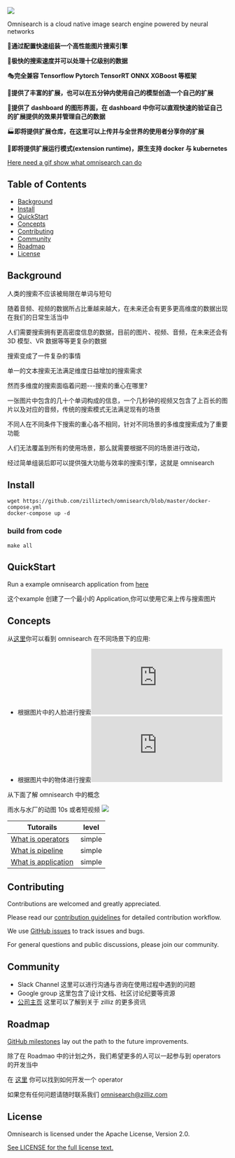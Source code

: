 ![](https://github.com/zilliztech/omnisearch/blob/master/.github/logo-fake.png)

Omnisearch is a cloud native image search engine powered by neural networks

📑**通过配置快速组装一个高性能图片搜索引擎**

🚀**极快的搜索速度并可以处理十亿级别的数据**

🎭**完全兼容 Tensorflow Pytorch TensorRT ONNX XGBoost 等框架**

📝**提供了丰富的扩展，也可以在五分钟内使用自己的模型创造一个自己的扩展**

📇**提供了 dashboard 的图形界面，在 dashboard 中你可以直观快速的验证自己的扩展提供的效果并管理自己的数据**

🏭**即将提供扩展仓库，在这里可以上传并与全世界的使用者分享你的扩展**

🚢**即将提供扩展运行模式(extension runtime)，原生支持 docker 与 kubernetes**

[Here need a gif show what omnisearch can do]()
## Table of Contents

 - [Background](https://github.com/zilliztech/omnisearch#Background)
 - [Install](https://github.com/zilliztech/omnisearch#Install)
 - [QuickStart](https://github.com/zilliztech/omnisearch#QuickStart)
 - [Concepts](https://github.com/zilliztech/omnisearch#Concepts)
 - [Contributing](https://github.com/zilliztech/omnisearch#Contributing)
 - [Community](https://github.com/zilliztech/omnisearch#Community)
 - [Roadmap](https://github.com/zilliztech/omnisearch#Roadmap)
 - [License](https://github.com/zilliztech/omnisearch#License)
## Background
人类的搜索不应该被局限在单词与短句

随着音频、视频的数据所占比重越来越大，在未来还会有更多更高维度的数据出现在我们的日常生活当中

人们需要搜索拥有更高密度信息的数据，目前的图片、视频、音频，在未来还会有 3D 模型、VR 数据等等更复杂的数据

搜索变成了一件复杂的事情

单一的文本搜索无法满足维度日益增加的搜索需求

然而多维度的搜索面临着问题---搜索的重心在哪里?

一张图片中包含的几十个单词构成的信息，一个几秒钟的视频又包含了上百长的图片以及对应的音频，传统的搜索模式无法满足现有的场景

不同人在不同条件下搜索的重心各不相同，针对不同场景的多维度搜索成为了重要功能

人们无法覆盖到所有的使用场景，那么就需要根据不同的场景进行改动，

经过简单组装后即可以提供强大功能与效率的搜索引擎，这就是 omnisearch 

## Install

    wget https://github.com/zilliztech/omnisearch/blob/master/docker-compose.yml
    docker-compose up -d

### build from code
	
	make all
## QuickStart
Run a example omnisearch application from [here](https://github.com/zilliztech/omnisearch/tree/master/docs/quickstart)

这个example 创建了一个最小的 Application,你可以使用它来上传与搜索图片
## Concepts
从[这里](https://github.com/zilliztech/omnisearch/tree/master/docs/examples)你可以看到 omnisearch 在不同场景下的应用:

 - 根据图片中的人脸进行搜索![](https://github.com/zilliztech/omnisearch/blob/master/docs/examples/face.md)
 - 根据图片中的物体进行搜索![](https://github.com/zilliztech/omnisearch/blob/master/docs/examples/object.md)

从下面了解 omnisearch 中的概念

雨水与水厂的动图 10s 或者短视频
![](https://github.com/zilliztech/omnisearch/blob/master/.github/omnisearch-explain.png)

| Tutorails                                                                                                 | level  |
|-----------------------------------------------------------------------------------------------------------|--------|
| [What is operators](https://github.com/zilliztech/omnisearch/tree/master/docs/tutorails/operator.md)      | simple |
| [What is pipeline](https://github.com/zilliztech/omnisearch/tree/master/docs/tutorails/pipeline.md)       | simple |
| [What is application](https://github.com/zilliztech/omnisearch/tree/master/docs/tutorails/application.md) | simple |
## Contributing
Contributions are welcomed and greatly appreciated. 

Please read our  [contribution guidelines](https://github.com/zilliztech/omnisearch/blob/master/CONTRIBUTING.md)  for detailed contribution workflow.

We use  [GitHub issues](https://github.com/zilliztech/omnisearch/issues)  to track issues and bugs. 

For general questions and public discussions, please join our community.

## Community

 - Slack Channel 这里可以进行沟通与咨询在使用过程中遇到的问题
 - Google group  这里包含了设计文档、社区讨论纪要等资源
 - [公司主页](https://zilliz.com/) 这里可以了解到关于 zilliz 的更多资讯

## Roadmap
[GitHub milestones](https://github.com/zilliztech/omnisearch/milestones) lay out the path to the future improvements.

除了在 Roadmao 中的计划之外，我们希望更多的人可以一起参与到 operators 的开发当中

在 [这里](https://github.com/ReigenAraka/omnisearch-operators) 你可以找到如何开发一个 operator

如果您有任何问题请随时联系我们 omnisearch@zilliz.com

## License
Omnisearch is licensed under the Apache License, Version 2.0. 

[See LICENSE for the full license text.](https://github.com/zilliztech/omnisearch/blob/master/LICENSE)
